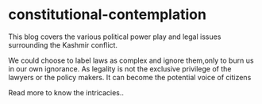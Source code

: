 # constitutional-contemplation
This blog covers the various political power play and legal issues surrounding the Kashmir conflict.

We could choose to label laws as complex and ignore them,only to burn us in our own ignorance. As legality is not the exclusive privilege of the lawyers or the policy makers. It can become the potential voice of citizens

Read more to know the intricacies..
